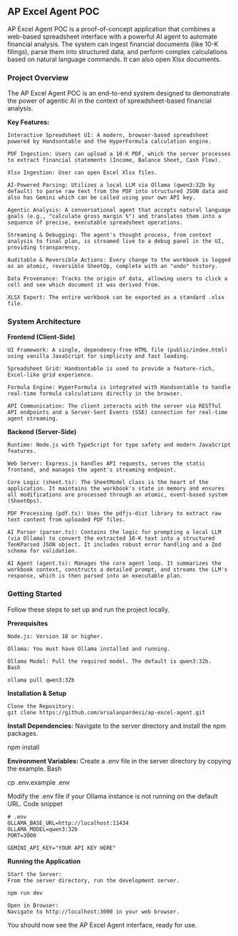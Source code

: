 ## AP Excel Agent POC

AP Excel Agent POC is a proof-of-concept application that combines a web-based spreadsheet interface with a powerful AI agent to automate financial analysis. The system can ingest financial documents (like 10-K filings), parse them into structured data, and perform complex calculations based on natural language commands. It can also open Xlsx documents.

### Project Overview

The AP Excel Agent POC is an end-to-end system designed to demonstrate the power of agentic AI in the context of spreadsheet-based financial analysis.

**Key Features:**

    Interactive Spreadsheet UI: A modern, browser-based spreadsheet powered by Handsontable and the HyperFormula calculation engine.

    PDF Ingestion: Users can upload a 10-K PDF, which the server processes to extract financial statements (Income, Balance Sheet, Cash Flow).

    Xlsx Ingestion: User can open Excel Xlsx files.

    AI-Powered Parsing: Utilizes a local LLM via Ollama (qwen3:32b by default) to parse raw text from the PDF into structured JSON data and also has Gemini which can be called using your own API key.

    Agentic Analysis: A conversational agent that accepts natural language goals (e.g., "calculate gross margin %") and translates them into a sequence of precise, executable spreadsheet operations.

    Streaming & Debugging: The agent's thought process, from context analysis to final plan, is streamed live to a debug panel in the UI, providing transparency.

    Auditable & Reversible Actions: Every change to the workbook is logged as an atomic, reversible SheetOp, complete with an "undo" history.

    Data Provenance: Tracks the origin of data, allowing users to click a cell and see which document it was derived from.

    XLSX Export: The entire workbook can be exported as a standard .xlsx file.

### System Architecture

**Frontend (Client-Side)**

    UI Framework: A single, dependency-free HTML file (public/index.html) using vanilla JavaScript for simplicity and fast loading.

    Spreadsheet Grid: Handsontable is used to provide a feature-rich, Excel-like grid experience.

    Formula Engine: HyperFormula is integrated with Handsontable to handle real-time formula calculations directly in the browser.

    API Communication: The client interacts with the server via RESTful API endpoints and a Server-Sent Events (SSE) connection for real-time agent streaming.

**Backend (Server-Side)**

    Runtime: Node.js with TypeScript for type safety and modern JavaScript features.

    Web Server: Express.js handles API requests, serves the static frontend, and manages the agent's streaming endpoint.

    Core Logic (sheet.ts): The SheetModel class is the heart of the application. It maintains the workbook's state in memory and ensures all modifications are processed through an atomic, event-based system (SheetOps).

    PDF Processing (pdf.ts): Uses the pdfjs-dist library to extract raw text content from uploaded PDF files.

    AI Parser (parser.ts): Contains the logic for prompting a local LLM (via Ollama) to convert the extracted 10-K text into a structured TenKParsed JSON object. It includes robust error handling and a Zod schema for validation.

    AI Agent (agent.ts): Manages the core agent loop. It summarizes the workbook context, constructs a detailed prompt, and streams the LLM's response, which is then parsed into an executable plan.

### Getting Started

Follow these steps to set up and run the project locally.

**Prerequisites**

    Node.js: Version 18 or higher.

    Ollama: You must have Ollama installed and running.

    Ollama Model: Pull the required model. The default is qwen3:32b.
    Bash

    ollama pull qwen3:32b

**Installation & Setup**

    Clone the Repository:
    git clone https://github.com/arsalanpardesi/ap-excel-agent.git


**Install Dependencies:**
Navigate to the server directory and install the npm packages.

npm install

**Environment Variables:**
Create a .env file in the server directory by copying the example.
Bash

cp .env.example .env

Modify the .env file if your Ollama instance is not running on the default URL.
Code snippet

    # .env
    OLLAMA_BASE_URL=http://localhost:11434
    OLLAMA_MODEL=qwen3:32b
    PORT=3000

    GEMINI_API_KEY="YOUR API KEY HERE"

**Running the Application**

    Start the Server:
    From the server directory, run the development server.

    npm run dev

    Open in Browser:
    Navigate to http://localhost:3000 in your web browser.

You should now see the AP Excel Agent interface, ready for use.